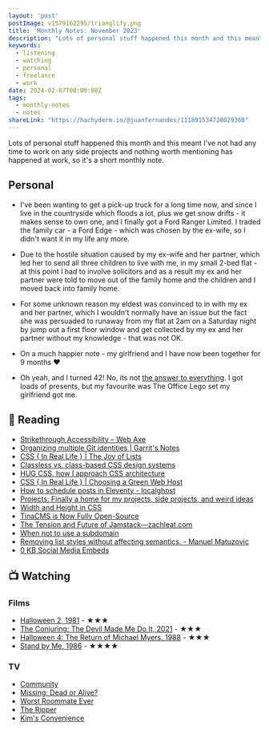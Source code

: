 ```yaml
---
layout: 'post'
postImage: v1579162295/trianglify.png
title: 'Monthly Notes: November 2023'
description: "Lots of personal stuff happened this month and this meant I've not had any time to work on any side projects and nothing worth mentioning has happened at work, so it's a short monthly note."
keywords:
  - listening
  - watching
  - personal
  - freelance
  - work
date: 2024-02-07T00:00:00Z
tags:
  - monthly-notes
  - notes
shareLink: "https://hachyderm.io/@juanfernandes/111891534728029360"
---
```

<p class="lead">Lots of personal stuff happened this month and this meant I've not had any time to work on any side projects and nothing worth mentioning has happened at work, so it's a short monthly note.</p>

## Personal
- I've been wanting to get a pick-up truck for a long time now, and since I live in the countryside which floods a lot, plus we get snow drifts - it makes sense to own one, and I finally got a Ford Ranger Limited. I traded the family car - a Ford Edge - which was chosen by the ex-wife, so I didn't want it in my life any more.

- Due to the hostile situation caused by my ex-wife and her partner, which led her to send all three children to live with me, in my small 2-bed flat - at this point I had to involve solicitors and as a result my ex and her partner were told to move out of the family home and the children and I moved back into family home.

- For some unknown reason my eldest was convinced to in with my ex and her partner, which I wouldn't normally have an issue but the fact she was persuaded to runaway from my flat at 2am on a Saturday night by jump out a first floor window and get collected by my ex and her partner without my knowledge - that was not OK.

- On a much happier note - my girlfriend and I have now been together for 9 months ❤️

- Oh yeah, and I turned 42! No, its not [the answer to everything](https://simple.wikipedia.org/wiki/42_(answer)).  I got loads of presents, but my favourite was The Office Lego set my girlfriend got me.

## 📖 Reading
- [Strikethrough Accessibility – Web Axe](https://www.webaxe.org/strikethrough-html-accessibility/ "Strikethrough Accessibility – Web Axe")
- [Organizing multiple Git identities | Garrit's Notes](https://garrit.xyz/posts/2023-10-13-organizing-multiple-git-identities "Organizing multiple Git identities | Garrit's Notes")
- [CSS { In Real Life } | The Joy of Lists](https://css-irl.info/the-joy-of-lists/ "CSS { In Real Life } | The Joy of Lists")
- [Classless vs. class-based CSS design systems](https://gomakethings.com/classless-vs.-class-based-css-design-systems/ "Classless vs. class-based CSS design systems")
- [HUG CSS, how I approach CSS architecture](https://gomakethings.com/hug-css-how-i-approach-css-architecture/ "HUG CSS, how I approach CSS architecture")
- [CSS { In Real Life } | Choosing a Green Web Host](https://css-irl.info/choosing-a-green-web-host/ "CSS { In Real Life } | Choosing a Green Web Host")
- [How to schedule posts in Eleventy - localghost](https://localghost.dev//blog/how-to-schedule-posts-in-eleventy/ "How to schedule posts in Eleventy - localghost")
- [Projects: Finally a home for my projects, side projects, and weird ideas](https://daverupert.com/2023/11/side-projects-galore/ "Projects: Finally a home for my projects, side projects, and weird ideas")
- [Width and Height in CSS](https://blog.jim-nielsen.com/2023/width-and-height-in-css/ "Width and Height in CSS")
- [TinaCMS is Now Fully Open-Source](https://tina.io/blog/Tinacms-is-now-fully-open-source/ "TinaCMS is Now Fully Open-Source")
- [The Tension and Future of Jamstack—zachleat.com](https://www.zachleat.com/web/jamstack-future/ "The Tension and Future of Jamstack—zachleat.com")
- [When not to use a subdomain](https://chriscoyier.net/2023/11/03/when-not-to-use-a-subdomain/ "When not to use a subdomain")
- [Removing list styles without affecting semantics. - Manuel Matuzovic](https://www.matuzo.at/blog/2023/removing-list-styles-without-affecting-semantics "Removing list styles without affecting semantics. - Manuel Matuzovic")
- [0 KB Social Media Embeds](https://chriscoyier.net/2023/11/01/0-kb-social-media-embeds/ "0 KB Social Media Embeds")

## 📺 Watching

### Films
- [Halloween 2, 1981](https://www.themoviedb.org/movie/11281-halloween-ii "Halloween 2") - ★★★
- [The Conjuring: The Devil Made Me Do It, 2021](https://www.themoviedb.org/movie/423108-the-conjuring-the-devil-made-me-do-it "The Conjuring: The Devil Made Me Do It") - ★★★
- [Halloween 4: The Return of Michael Myers, 1988](https://www.themoviedb.org/movie/11357-halloween-4-the-return-of-michael-myers "Halloween 4: The Return of Michael Myers") - ★★★
- [Stand by Me, 1986](https://www.themoviedb.org/movie/235-stand-by-me "Stand by Me") - ★★★★

### TV
- [Community](https://www.themoviedb.org/tv/18347-community "Community")
- [Missing: Dead or Alive?](https://www.themoviedb.org/tv/225351-missing-dead-or-alive "Missing: Dead or Alive?")
- [Worst Roommate Ever](https://www.themoviedb.org/tv/156595-worst-roommate-ever "Worst Roommate Ever")
- [The Ripper](https://www.themoviedb.org/tv/113372-the-ripper "The Ripper")
- [Kim's Convenience](https://www.themoviedb.org/tv/68106-kim-s-convenience "Kim's Convenience")

